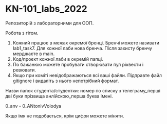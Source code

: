 # KN-101_labs_2022
Репозиторій з лабораторними для ООП.

Робота з гітом.
1. Кожний працює в межах окремої бренці. Бренчі можете називати lab1_task7. Для кожної лаби нова бренча. Після захисту бренчу мерджаєте в main.
2. Код/проєкт кожної лаби в окремій папці.
3. По бажанюю можете пробувати створювати пул ріквести і ревювати.
4. Якщо при коміті невідображаються всі ваші файли. Підправте файл gitignore і видаліть з нього непотрібний формат.

Назви папок студента/студентки:
номер по списку з телеграму_перші дві буки прізвища анлійскою_перша буква імені.

0_anv - 0_ANtonivVolodya

Якщо імя не подобається, крім цифри можете міняти.
